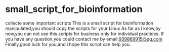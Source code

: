 # small_script_for_bioinformation
collecte some important scripts
This is a small script for bioinformation manipulated,you should copy the scripts for your Linux
As far as i know,by now,you can not use this scripts for business only for individual practices.
If you have any question,you could contact me by email:939869915@qq.com
Finally,good luck for you,and i hope this script can help you.
